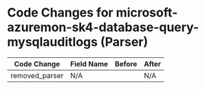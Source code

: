 # Code Changes for microsoft-azuremon-sk4-database-query-mysqlauditlogs (Parser)

| Code Change | Field Name | Before | After |
|-------------|------------|--------|-------|
| removed_parser | N/A |  | N/A |